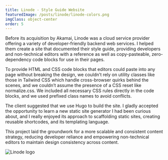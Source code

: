```yaml
---
title: Linode - Style Guide Website
featuredImage: /posts/linode/linode-colors.png
imgClass: object-center
order: 5
---
```


Before its acquisition by Akamai, Linode was a cloud service provider offering a variety of developer-friendly backend web services. I helped them create a site that documented their style guide, providing developers and non-technical editors with a reference as well as copy-pasteable, zero-dependency code blocks for use in their pages.

To provide HTML and CSS code blocks that editors could paste into any page without breaking the design, we couldn’t rely on utility classes like those in Tailwind CSS which handle cross-browser quirks behind the scenes, and we couldn’t assume the presence of a CSS reset like normalize.css. We included all necessary CSS rules directly in the code blocks, and we used prefixed class names to avoid conflicts.

The client suggested that we use Hugo to build the site. I gladly accepted the opportunity to learn a new static site generator I had been curious about, and I really enjoyed its approach to scaffolding static sites, creating reusable shortcodes, and its templating language.

This project laid the groundwork for a more scalable and consistent content strategy, reducing developer reliance and empowering non-technical editors to maintain design consistency across content.

<img alt="Linode logo" src="/posts/linode/linode-1.png" />
